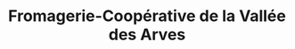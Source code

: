 ---
title: "Fromagerie-Coopérative de la Vallée des Arves"
url: /valloire/fromagerie-cooperative-de-la-vallee-des-arves/
shop: fromage
---